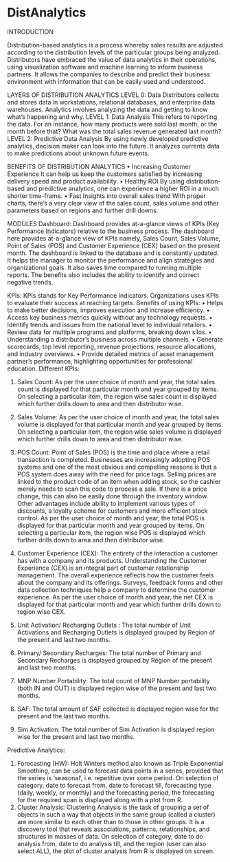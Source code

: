 # DistAnalytics


INTRODUCTION

Distribution-based analytics is a process whereby sales results are adjusted according to the distribution levels of the particular groups being analyzed. Distributors have embraced the value of data analytics in their operations, using visualization software and machine learning to inform business partners. It allows the companies to describe and predict their business environment with information that can be easily used and understood.

LAYERS OF DISTRIBUTION ANALYTICS
LEVEL 0: Data
	Distributors collects and stores data in workstations, relational databases, and enterprise data warehouses. Analytics involves analyzing the data and getting to know what’s happening and why.
LEVEL 1: Data Analysis
	This refers to reporting the data. For an instance, how many products were sold last month, or the month before that? What was the total sales revenue generated last month?
LEVEL 2: Predictive Data Analysis
	By using newly developed predictive analytics, decision maker can look into the future. It analyzes currents data to make predictions about unknown future events.

BENEFITS OF DISTRIBUTION ANALYTICS
•	Increasing Customer Experience
It can help us keep the customers satisfied by increasing delivery speed and product availability.
•	Healthy ROI
By using distribution-based and predictive analytics, one can experience a higher ROI in a much shorter time-frame.
•	Fast Insights into overall sales trend
With proper charts, there’s a very clear view of the sales count, sales volume and other parameters based on regions and further drill downs. 


MODULES
Dashboard:
Dashboard provides at-a-glance views of KPIs (Key Performance Indicators) relative to the business process. The dashboard here provides at-a-glance view of KPIs namely, Sales Count, Sales Volume, Point of Sales (POS) and Customer Experience (CEX) based on the present month. The dashboard is linked to the database and is constantly updated.
It helps the manager to monitor the performance and align strategies and organizational goals. It also saves time compared to running multiple reports. The benefits also includes the ability to identify and correct negative trends.

KPIs:
KPIs stands for Key Performance Indicators. Organizations uses KPIs to evaluate their success at reaching targets.
Benefits of using KPIs:
•	Helps to make better decisions, improves execution and increase efficiency.
•	Access key business metrics quickly without any technology requests.
•	Identify trends and issues from the national level to individual retailors.
•	Review data for multiple programs and platforms, breaking down silos.
•	Understanding a distributor’s business across multiple channels.
•	Generate scorecards, top level reporting, revenue projections, resource allocations, and industry overviews.
•	Provide detailed metrics of asset management partner’s performance, highlighting opportunities for professional education.
Different KPIs:
1.	Sales Count:
As per the user choice of month and year, the total sales count is displayed for that particular month and year grouped by items.
On selecting a particular item, the region wise sales count is displayed which further drills down to area and then distributor wise.
2.	Sales Volume:
As per the user choice of month and year, the total sales volume is displayed for that particular month and year grouped by items.
On selecting a particular item, the region wise sales volume is displayed which further drills down to area and then distributor wise.



3.	POS Count:
Point of Sales (POS) is the time and place where a retail transaction is completed. Businesses are increasingly adopting POS systems and one of the most obvious and compelling reasons is that a POS system does away with the need for price tags. Selling prices are linked to the product code of an item when adding stock, so the cashier merely needs to scan this code to process a sale. If there is a price change, this can also be easily done through the inventory window. Other advantages include ability to implement various types of discounts, a loyalty scheme for customers and more efficient stock control. 
As per the user choice of month and year, the total POS is displayed for that particular month and year grouped by items.
On selecting a particular item, the region wise POS is displayed which further drills down to area and then distributor wise.


4.	Customer Experience (CEX):
The entirety of the interaction a customer has with a company and its products. Understanding the Customer Experience (CEX) is an integral part of customer relationship management. The overall experience reflects how the customer feels about the company and its offerings. Surveys, feedback forms and other data collection techniques help a company to determine the customer experience.
As per the user choice of month and year, the net CEX is displayed for that particular month and year which further drills down to region wise CEX.

5.	Unit Activation/ Recharging Outlets :
The total number of Unit Activations and Recharging Outlets is displayed grouped by Region of the present and last two months.

6.	Primary/ Secondary Recharges:
The total number of Primary and Secondary Recharges is displayed grouped by Region of the present and last two months.

7.	MNP Number Portability:
The total count of MNP Number portability (both IN and OUT) is displayed region wise of the present and last two months.


8.	SAF:
The total amount of SAF collected is displayed region wise for the present and the last two months.
9.	Sim Activation:
The total number of Sim Activation is displayed region wise for the present and last two months.


Predictive Analytics:
1.	Forecasting (HW):
Holt Winters method also known as Triple Exponential Smoothing, can be used to forecast data points in a series, provided that the series is ‘seasonal’, i.e. repetitive over some period.
On selection of category, date to forecast from, date to forecast till, forecasting type (daily, weekly, or monthly) and the forecasting period, the forecasting for the required span is displayed along with a plot from R.
2.	Cluster Analysis:
Clustering Analysis is the task of grouping a set of objects in such a way that objects in the same group (called a cluster) are more similar to each other than to those in other groups. It is a discovery tool that reveals associations, patterns, relationships, and structures in masses of data.
On selection of category, date to do analysis from, date to do analysis till, and the region (user can also select ALL), the plot of cluster analysis from R is displayed on screen.
